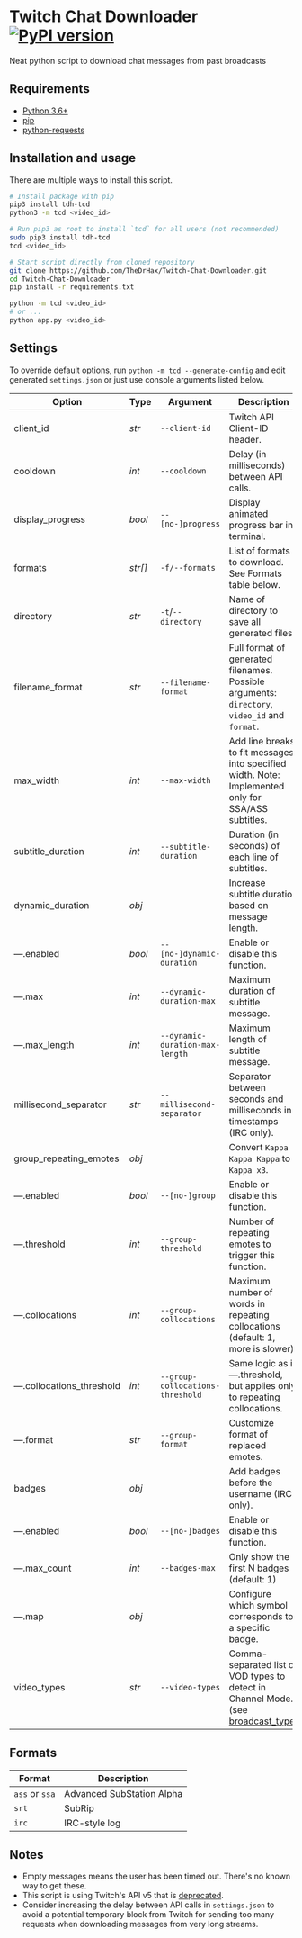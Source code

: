# Twitch Chat Downloader [![PyPI version](https://badge.fury.io/py/tdh-tcd.svg)](https://badge.fury.io/py/tdh-tcd)

Neat python script to download chat messages from past broadcasts

## Requirements

* [Python 3.6+](https://www.python.org/downloads/)
* [pip](https://pip.pypa.io/en/stable/installing/)
* [python-requests](http://docs.python-requests.org/en/master/user/install/)

## Installation and usage

There are multiple ways to install this script.

```bash
# Install package with pip
pip3 install tdh-tcd
python3 -m tcd <video_id>
```

```bash
# Run pip3 as root to install `tcd` for all users (not recommended)
sudo pip3 install tdh-tcd
tcd <video_id>
```

```bash
# Start script directly from cloned repository
git clone https://github.com/TheDrHax/Twitch-Chat-Downloader.git
cd Twitch-Chat-Downloader
pip install -r requirements.txt

python -m tcd <video_id>
# or ...
python app.py <video_id>
```

## Settings

To override default options, run `python -m tcd --generate-config` and edit generated `settings.json` or just use console arguments listed below.

| Option | Type | Argument | Description |
| ------ | ---- | -------- | ----------- |
| client_id | *str* | `--client-id` | Twitch API Client-ID header. |
| cooldown | *int* | `--cooldown` | Delay (in milliseconds) between API calls. |
| display_progress | *bool* | `--[no-]progress` | Display animated progress bar in terminal. |
| formats | *str[]* | `-f/--formats` | List of formats to download. See Formats table below. |
| directory | *str* | `-t`/`--directory` | Name of directory to save all generated files. |
| filename_format | *str* | `--filename-format` | Full format of generated filenames. Possible arguments: `directory`, `video_id` and `format`. |
| max_width | *int* | `--max-width` | Add line breaks to fit messages into specified width. Note: Implemented only for SSA/ASS subtitles. |
| subtitle_duration | *int* | `--subtitle-duration` | Duration (in seconds) of each line of subtitles. |
| dynamic_duration | *obj* |  | Increase subtitle duration based on message length. |
| —.enabled | *bool* | `--[no-]dynamic-duration` | Enable or disable this function. |
| —.max | *int* | `--dynamic-duration-max` | Maximum duration of subtitle message. |
| —.max_length | *int* | `--dynamic-duration-max-length` | Maximum length of subtitle message. |
| millisecond_separator | *str* | `--millisecond-separator` | Separator between seconds and milliseconds in timestamps (IRC only). |
| group_repeating_emotes | *obj* |  | Convert `Kappa Kappa Kappa` to `Kappa x3`. |
| —.enabled | *bool* | `--[no-]group` | Enable or disable this function. |
| —.threshold | *int* | `--group-threshold` | Number of repeating emotes to trigger this function. |
| —.collocations | *int* | `--group-collocations` | Maximum number of words in repeating collocations (default: 1, more is slower). |
| —.collocations_threshold | *int* | `--group-collocations-threshold` | Same logic as in —.threshold, but applies only to repeating collocations. |
| —.format | *str* | `--group-format` | Customize format of replaced emotes. |
| badges | *obj* |  | Add badges before the username (IRC only). |
| —.enabled | *bool* | `--[no-]badges` | Enable or disable this function. |
| —.max_count | *int* | `--badges-max` | Only show the first N badges (default: 1) |
| —.map | *obj* | | Configure which symbol corresponds to a specific badge. |
| video_types | *str* | `--video-types` | Comma-separated list of VOD types to detect in Channel Mode. (see [broadcast_type](https://dev.twitch.tv/docs/v5/reference/channels/#get-channel-videos)) |

## Formats

| Format | Description |
| ------ | ----------- |
| `ass` or `ssa` | Advanced SubStation Alpha |
| `srt` | SubRip |
| `irc` | IRC-style log |

## Notes

- Empty messages means the user has been timed out. There's no known way to get these.
- This script is using Twitch's API v5 that is [deprecated](https://dev.twitch.tv/docs/v5).
- Consider increasing the delay between API calls in `settings.json` to avoid a potential temporary block from Twitch for sending too many requests when downloading messages from very long streams.

